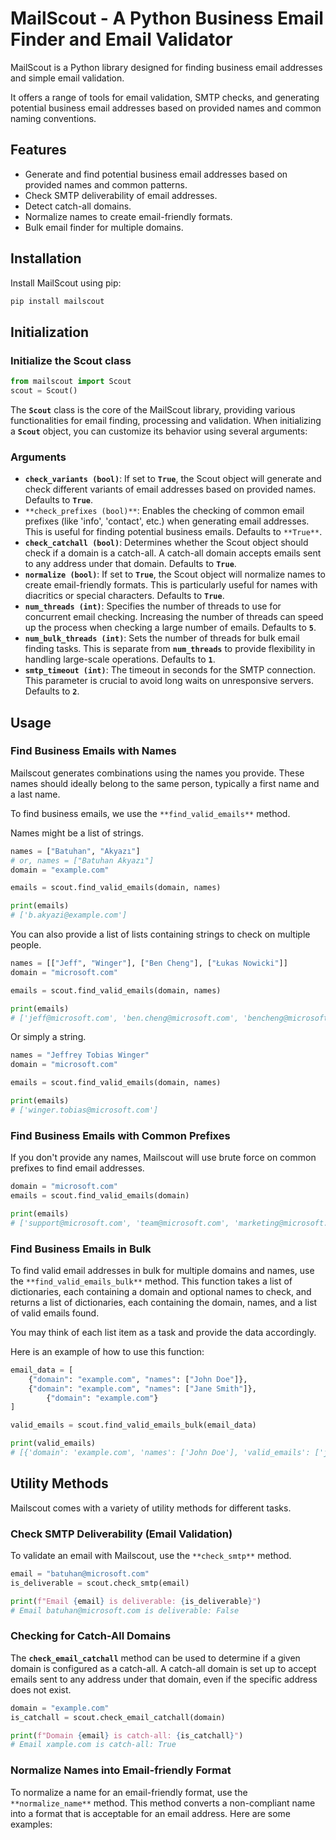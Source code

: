 # MailScout - A Python Business Email Finder and Email Validator

MailScout is a Python library designed for finding business email addresses and simple email validation.

It offers a range of tools for email validation, SMTP checks, and generating potential business email addresses based on provided names and common naming conventions.

## Features

- Generate and find potential business email addresses based on provided names and common patterns.
- Check SMTP deliverability of email addresses.
- Detect catch-all domains.
- Normalize names to create email-friendly formats.
- Bulk email finder for multiple domains.

## Installation

Install MailScout using pip:

```bash
pip install mailscout
```

## Initialization

### Initialize the Scout class

```python
from mailscout import Scout
scout = Scout()
```

The **`Scout`** class is the core of the MailScout library, providing various functionalities for email finding, processing and validation. When initializing a **`Scout`** object, you can customize its behavior using several arguments:

### Arguments

- **`check_variants (bool)`**: If set to **`True`**, the Scout object will generate and check different variants of email addresses based on provided names. Defaults to **`True`**.
- `**check_prefixes (bool)**`: Enables the checking of common email prefixes (like 'info', 'contact', etc.) when generating email addresses. This is useful for finding potential business emails. Defaults to `**True**`.
- **`check_catchall (bool)`**: Determines whether the Scout object should check if a domain is a catch-all. A catch-all domain accepts emails sent to any address under that domain. Defaults to **`True`**.
- **`normalize (bool)`**: If set to **`True`**, the Scout object will normalize names to create email-friendly formats. This is particularly useful for names with diacritics or special characters. Defaults to **`True`**.
- **`num_threads (int)`**: Specifies the number of threads to use for concurrent email checking. Increasing the number of threads can speed up the process when checking a large number of emails. Defaults to **`5`**.
- **`num_bulk_threads (int)`**: Sets the number of threads for bulk email finding tasks. This is separate from **`num_threads`** to provide flexibility in handling large-scale operations. Defaults to **`1`**.
- **`smtp_timeout (int)`**: The timeout in seconds for the SMTP connection. This parameter is crucial to avoid long waits on unresponsive servers. Defaults to **`2`**.

## Usage

### Find Business Emails with Names

Mailscout generates combinations using the names you provide. These names should ideally belong to the same person, typically a first name and a last name.

To find business emails, we use the `**find_valid_emails**` method.

Names might be a list of strings.

```python
names = ["Batuhan", "Akyazı"]
# or, names = ["Batuhan Akyazı"]
domain = "example.com"

emails = scout.find_valid_emails(domain, names)

print(emails)
# ['b.akyazi@example.com']
```

You can also provide a list of lists containing strings to check on multiple people.

```python
names = [["Jeff", "Winger"], ["Ben Cheng"], ["Łukas Nowicki"]]
domain = "microsoft.com"

emails = scout.find_valid_emails(domain, names)

print(emails)
# ['jeff@microsoft.com', 'ben.cheng@microsoft.com', 'bencheng@microsoft.com', 'ben@microsoft.com', 'lukas@microsoft.com']
```

Or simply a string.

```python
names = "Jeffrey Tobias Winger"
domain = "microsoft.com"

emails = scout.find_valid_emails(domain, names)

print(emails)
# ['winger.tobias@microsoft.com']
```

### Find Business Emails with Common Prefixes

If you don't provide any names, Mailscout will use brute force on common prefixes to find email addresses.

```python
domain = "microsoft.com"
emails = scout.find_valid_emails(domain)

print(emails)
# ['support@microsoft.com', 'team@microsoft.com', 'marketing@microsoft.com', 'accounts@microsoft.com', 'help@microsoft.com', 'finance@microsoft.com', 'manager@microsoft.com', 'events@microsoft.com', 'community@microsoft.com', 'feedback@microsoft.com', 'dev@microsoft.com', 'developer@microsoft.com', 'status@microsoft.com', 'security@microsoft.com']
```

### Find Business Emails in Bulk

To find valid email addresses in bulk for multiple domains and names, use the `**find_valid_emails_bulk**` method. This function takes a list of dictionaries, each containing a domain and optional names to check, and returns a list of dictionaries, each containing the domain, names, and a list of valid emails found.

You may think of each list item as a task and provide the data accordingly.

Here is an example of how to use this function:

```python
email_data = [
    {"domain": "example.com", "names": ["John Doe"]},
    {"domain": "example.com", "names": ["Jane Smith"]},
		{"domain": "example.com"}
]

valid_emails = scout.find_valid_emails_bulk(email_data)

print(valid_emails)
# [{'domain': 'example.com', 'names': ['John Doe'], 'valid_emails': ['j.doe@example.com']}, {'domain': 'example2.com', 'names': ['Jane Smith'], 'valid_emails': ['j.smith@example2.com', 'jane.smith@example2.com']}, {'domain': 'example.com', 'valid_emails': ['info@example.com']}]

```

## Utility Methods

Mailscout comes with a variety of utility methods for different tasks.

### Check SMTP Deliverability (Email Validation)

To validate an email with Mailscout, use the `**check_smtp**` method.

```python
email = "batuhan@microsoft.com"
is_deliverable = scout.check_smtp(email)

print(f"Email {email} is deliverable: {is_deliverable}")
# Email batuhan@microsoft.com is deliverable: False
```

### Checking for Catch-All Domains

The **`check_email_catchall`** method can be used to determine if a given domain is configured as a catch-all. A catch-all domain is set up to accept emails sent to any address under that domain, even if the specific address does not exist.

```python
domain = "example.com"
is_catchall = scout.check_email_catchall(domain)

print(f"Domain {email} is catch-all: {is_catchall}")
# Email xample.com is catch-all: True
```

### Normalize Names into Email-friendly Format

To normalize a name for an email-friendly format, use the `**normalize_name**` method. This method converts a non-compliant name into a format that is acceptable for an email address. Here are some examples: